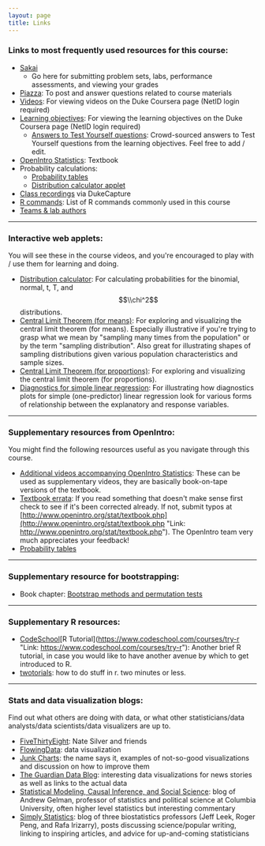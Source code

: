 ```yaml
---
layout: page
title: Links
---
```


### Links to most frequently used resources for this course:

* [Sakai](https://sakai.duke.edu/portal/site/22299c5a-2e30-49a7-b46d-289ae3e0d739/page/f473d807-e64b-47bc-9a27-4e3ebb48496e)
    * Go here for submitting problem sets, labs, performance assessments, and viewing your grades
* [Piazza](https://sakai.duke.edu/portal/site/22299c5a-2e30-49a7-b46d-289ae3e0d739/page/f473d807-e64b-47bc-9a27-4e3ebb48496e): To post and answer questions related to course materials
* [Videos](https://duke.coursera.org/duke-statistics-001/lecture): For viewing videos on the Duke Coursera page (NetID login required)
* [Learning objectives](https://duke.coursera.org/duke-statistics-001/wiki/learning): For viewing the learning objectives on the Duke Coursera page (NetID login required)
    * [Answers to Test Yourself questions](https://drive.google.com/?ddrp=1#folders/0B0Y2lFgS9uiDNWhyQjRTei1GbjA): Crowd-sourced answers to Test Yourself questions from the learning objectives. Feel free to add / edit.
* [OpenIntro Statistics](http://www.openintro.org/stat/textbook.php?stat_book=os): Textbook
* Probability calculations:
    * [Probability tables](https://www.openintro.org/download.php?file=os2_prob_tables&referrer=/stat/textbook.php)
    * [Distribution calculator applet](https://bitly.com/dist_calc)
* [Class recordings](TBA) via DukeCapture
* [R commands](https://stat.duke.edu/~mc301/R/Rcommands.html): List of R commands commonly used in this course
* [Teams & lab authors](TBA)


* * *

### Interactive web applets: 

You will see these in the course videos, and you're encouraged to play with / use them for learning and doing.  

* [Distribution calculator](https://bitly.com/dist_calc "Link: https://bitly.com/dist_calc"): For calculating probabilities for the binomial, normal, t, T, and $$\\chi^2$$ distributions.
* [Central Limit Theorem (for means)](https://bitly.com/clt_mean "Link: https://bitly.com/clt_mean"): For exploring and visualizing the central limit theorem (for means). Especially illustrative if you're trying to grasp what we mean by "sampling many times from the population" or by the term "sampling distribution". Also great for illustrating shapes of sampling distributions given various population characteristics and sample sizes.
* [Central Limit Theorem (for proportions)](http://bit.ly/clt_prop "Link: http://bit.ly/clt_prop"): For exploring and visualizing the central limit theorem (for proportions).
* [Diagnostics for simple linear regression](http://bitly.com/slr_diag "Link: http://bitly.com/slr_diag"): For illustrating how diagnostics plots for simple (one-predictor) linear regression look for various forms of relationship between the explanatory and response variables.

* * *

### Supplementary resources from OpenIntro: 

You might find the following resources useful as you navigate through this course.  

* [Additional videos accompanying OpenIntro Statistics](http://www.openintro.org/stat/videos.php "Link: http://www.openintro.org/stat/videos.php"): These can be used as supplementary videos, they are basically book-on-tape versions of the textbook.
* [Textbook errata](https://docs.google.com/spreadsheet/ccc?key=0AuDHaDEbiOGkdDhLbXVsZHR4U0RDaUsxR2dQMEJpOFE#gid=0 "Link: https://docs.google.com/spreadsheet/ccc?key=0AuDHaDEbiOGkdDhLbXVsZHR4U0RDaUsxR2dQMEJpOFE#gid=0"): If you read something that doesn't make sense first check to see if it's been corrected already. If not, submit typos at [http://www.openintro.org/stat/textbook.php](http://www.openintro.org/stat/textbook.php "Link: http://www.openintro.org/stat/textbook.php"). The OpenIntro team very much appreciates your feedback!
* [Probability tables](http://www.openintro.org/stat/down/probTables.pdf "Link: http://www.openintro.org/stat/down/probTables.pdf")

* * *

### Supplementary resource for bootstrapping:

* Book chapter: [Bootstrap methods and permutation tests](http://content.bfwpub.com/webroot_pubcontent/Content/BCS_4/IPS7e/Student/Companion%20Chapters/ips_chap16.pdf "Link: http://content.bfwpub.com/webroot_pubcontent/Content/BCS_4/IPS7e/Student/Companion%20Chapters/ips_chap16.pdf")

* * *

### Supplementary R resources:

* [CodeSchool](https://www.codeschool.com/courses/try-r "Link: https://www.codeschool.com/courses/try-r")[R Tutorial](https://www.codeschool.com/courses/try-r "Link: https://www.codeschool.com/courses/try-r"): Another brief R tutorial, in case you would like to have another avenue by which to get introduced to R. 
* [twotorials](http://www.twotorials.com/): how to do stuff in r. two minutes or less.

* * * 

### Stats and data visualization blogs:

Find out what others are doing with data, or what other statisticians/data analysts/data scientists/data visualizers are up to.  

* [FiveThirtyEight](http://fivethirtyeight.com/ "Link: http://fivethirtyeight.com/"): Nate Silver and friends
* [FlowingData](http://flowingdata.com/ "Link: http://flowingdata.com/"): data visualization
* [Junk Charts](http://junkcharts.typepad.com/ "Link: http://junkcharts.typepad.com/"): the name says it, examples of not-so-good visualizations and discussion on how to improve them
* [The Guardian Data Blog](http://www.guardian.co.uk/news/datablog "Link: http://www.guardian.co.uk/news/datablog"): interesting data visualizations for news stories as well as links to the actual data
* [Statistical Modeling, Causal Inference, and Social Science](http://andrewgelman.com/ "Link: http://andrewgelman.com/"): blog of Andrew Gelman, professor of statistics and political science at Columbia University,
often higher level statistics but interesting commentary
* [Simply Statistics](http://simplystatistics.org/): blog of three biostatistics professors (Jeff Leek, Roger Peng, and Rafa Irizarry), posts discussing science/popular writing, linking to inspiring articles, and advice for up-and-coming statisticians